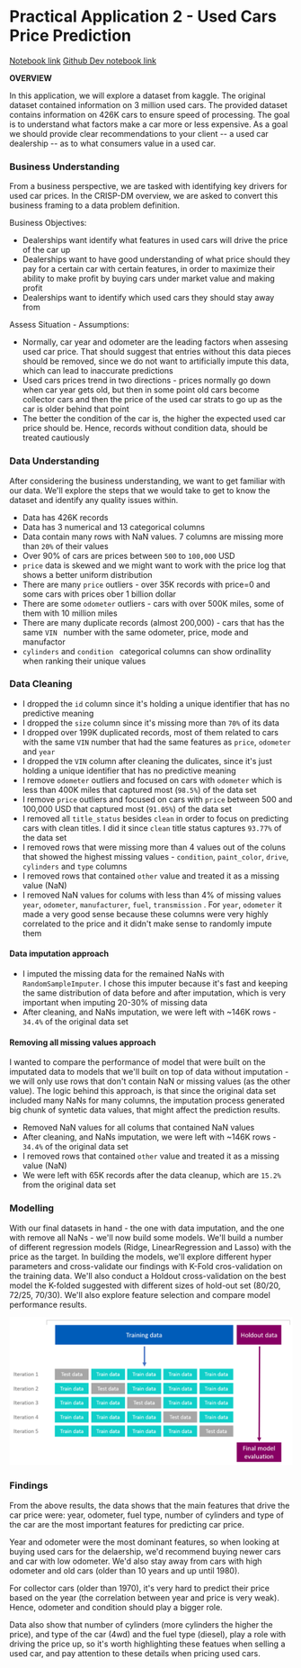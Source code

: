 # Practical Application 2 - Used Cars Price Prediction

[Notebook link](https://github.com/benharosh/practical_application_2/blob/main/Vehicles.ipynb)
[Github Dev notebook link](https://github.dev/benharosh/practical_application_2/blob/main/Vehicles.ipynb)

**OVERVIEW**

In this application, we will explore a dataset from kaggle. The original dataset contained information on 3 million used cars. The provided dataset contains information on 426K cars to ensure speed of processing.  The goal is to understand what factors make a car more or less expensive.  As a goal we should provide clear recommendations to your client -- a used car dealership -- as to what consumers value in a used car.

### Business Understanding

From a business perspective, we are tasked with identifying key drivers for used car prices.  In the CRISP-DM overview, we are asked to convert this business framing to a data problem definition. 

 Business Objectives:
 * Dealerships want identify what features in used cars will drive the price of the car up
 * Dealerships want to have good understanding of what price should they pay for a certain car with certain features, in order to maximize their ability to make profit by buying cars under market value and making profit
 * Dealerships want to identify which used cars they should stay away from

 Assess Situation -  Assumptions:
* Normally, car year and odometer are the leading factors when assesing used car price. That should suggest that entries without this data pieces should be removed, since we do not want to artificially impute this data, which can lead to inaccurate predictions
* Used cars prices trend in two directions - prices normally go down when car year gets old, but then in some point old cars become collector cars and then the price of the used car strats to go up as the car is older behind that point
* The better the condition of the car is, the higher the expected used car price should be. Hence, records without condition data, should be treated cautiously
 
### Data Understanding

After considering the business understanding, we want to get familiar with our data.  We'll explore the steps that we would take to get to know the dataset and identify any quality issues within. 

* Data has 426K records
* Data has 3 numerical and 13 categorical columns
* Data contain many rows with NaN values. 7 columns are missing more than `20%` of their values
* Over 90% of cars are prices between `500` to `100,000` USD
* `price` data is skewed and we might want to work with the price log that shows a better uniform distribution
* There are many `price` outliers - over 35K records with price=0 and some cars with prices ober 1 billion dollar
* There are some `odometer` outliers - cars with over 500K miles, some of them with 10 million miles
* There are many duplicate records (almost 200,000) - cars that has the same `VIN ` number with the same odometer, price, mode and  manufactor
* `cylinders` and `condition ` categorical columns can show ordinallity when ranking their unique values

### Data Cleaning 
* I dropped the `id` column since it's holding a unique identifier that has no predictive meaning
* I dropped the `size` column since it's missing more than `70%` of its data
* I dropped over 199K duplicated records, most of them related to cars with the same `VIN` number that had the same features as `price`, `odometer` and `year`
* I dropped the `VIN` column after cleaning the dulicates, since it's just holding a unique identifier that has no predictive meaning
* I remove `odometer` outliers and focused on cars with `odometer` which is less than 400K miles that captured most  (`98.5%`) of the data set
* I remove `price` outliers and focused on cars with `price` between 500 and 100,000 USD that captured most (`91.05%`) of the data set
* I removed all `title_status` besides `clean` in order to focus on predicting cars with clean titles. I did it since `clean` title status captures `93.77%` of the data set
* I removed rows that were missing more than 4 values out of the coluns that showed the highest missing values - `condition`, `paint_color`, `drive`, `cylinders` and `type` columns
* I removed rows that contained `other` value and treated it as a missing value (NaN)
* I removed NaN values for colums with less than 4% of missing values `year`, `odometer`, `manufacturer`, `fuel`, `transmission` . For `year`, `odometer` it made a very good sense because these columns were very highly correlated to the price and it didn't make sense to randomly impute them

#### Data imputation approach
* I imputed the missing data for the remained NaNs with `RandomSampleImputer`. I chose this imputer because it's fast and keeping the same distribution of data before and after imputation, which is very important when imputing 20-30% of missing data
* After cleaning, and NaNs imputation, we were left with ~146K rows - `34.4%` of the original data set

#### Removing all missing values approach
 I wanted to compare the performance of model that were built on the imputated data to models that we'll built on top of data without imputation - we will only use rows that don't contain NaN or missing values (as the other value). The logic behind this approach, is that since the original data set included many NaNs for many columns, the imputation process generated big chunk of syntetic data values, that might affect the prediction results.

* Removed NaN values for all colums that contained NaN values
* After cleaning, and NaNs imputation, we were left with ~146K rows - `34.4%` of the original data set
* I removed rows that contained `other` value and treated it as a missing value (NaN)
* We were left with 65K records after the data cleanup, which are `15.2%` from the original data set 

### Modelling
With our final datasets in hand - the one with data imputation, and the one with remove all NaNs - we'll now build some models. We'll build a number of different regression models (Ridge, LinearRegression and Lasso) with the price as the target. In building the models, we'll explore different hyper parameters and cross-validate our findings with K-Fold cros-validation on the training data. We'll also conduct a Holdout cross-validation on the best model the K-folded suggested with different sizes of hold-out set (80/20, 72/25, 70/30).
We'll also explore feature selection and compare model performance results.

![](images/holdout-crossvalidation.png)

### Findings
From the above results, the data shows that the main features that drive the car price were: year, odometer, fuel type, number of cylinders and type of the car are the most important features for predicting car price.

Year and odometer were the most dominant features, so when looking at buying used cars for the delaership, we'd recommend buying newer cars and car with low odometer.
We'd also stay away from cars with high odometer and old cars (older than 10 years and up until 1980).

For collector cars (older than 1970), it's very hard to predict their price based on the year (the correlation between year and price is very weak). Hence, odometer and condition should play a bigger role.

Data also show that number of cylinders (more cylinders the higher the price), and type of the car (4wd) and the fuel type (diesel), play a role with driving the price up, so it's worth highlighting these featues when selling a used car, and pay attention to these details when pricing used cars. 
